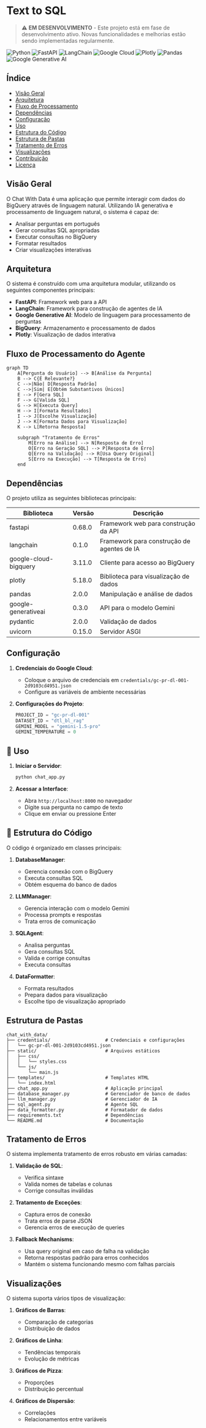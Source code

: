 # Text to SQL

> ⚠️ **EM DESENVOLVIMENTO** - Este projeto está em fase de desenvolvimento ativo. Novas funcionalidades e melhorias estão sendo implementadas regularmente.

![Python](https://img.shields.io/badge/python-3.9%2B-blue)
![FastAPI](https://img.shields.io/badge/FastAPI-0.68.0-green)
![LangChain](https://img.shields.io/badge/LangChain-0.1.0-orange)
![Google Cloud](https://img.shields.io/badge/Google%20Cloud-BigQuery-yellow)
![Plotly](https://img.shields.io/badge/Plotly-5.18.0-purple)
![Pandas](https://img.shields.io/badge/Pandas-2.0.0-red)
![Google Generative AI](https://img.shields.io/badge/Google%20Generative%20AI-0.3.0-blue)

## Índice
- [Visão Geral](#visão-geral)
- [Arquitetura](#arquitetura)
- [Fluxo de Processamento](#fluxo-de-processamento)
- [Dependências](#dependências)
- [Configuração](#configuração)
- [Uso](#uso)
- [Estrutura do Código](#estrutura-do-código)
- [Estrutura de Pastas](#estrutura-de-pastas)
- [Tratamento de Erros](#tratamento-de-erros)
- [Visualizações](#visualizações)
- [Contribuição](#contribuição)
- [Licença](#licença)

## Visão Geral

O Chat With Data é uma aplicação que permite interagir com dados do BigQuery através de linguagem natural. Utilizando IA generativa e processamento de linguagem natural, o sistema é capaz de:

- Analisar perguntas em português
- Gerar consultas SQL apropriadas
- Executar consultas no BigQuery
- Formatar resultados
- Criar visualizações interativas

## Arquitetura

O sistema é construído com uma arquitetura modular, utilizando os seguintes componentes principais:

- **FastAPI**: Framework web para a API
- **LangChain**: Framework para construção de agentes de IA
- **Google Generative AI**: Modelo de linguagem para processamento de perguntas
- **BigQuery**: Armazenamento e processamento de dados
- **Plotly**: Visualização de dados interativa

## Fluxo de Processamento do Agente

```mermaid
graph TD
    A[Pergunta do Usuário] --> B[Análise da Pergunta]
    B --> C{É Relevante?}
    C -->|Não| D[Resposta Padrão]
    C -->|Sim| E[Obtém Substantivos Únicos]
    E --> F[Gera SQL]
    F --> G[Valida SQL]
    G --> H[Executa Query]
    H --> I[Formata Resultados]
    I --> J[Escolhe Visualização]
    J --> K[Formata Dados para Visualização]
    K --> L[Retorna Resposta]
    
    subgraph "Tratamento de Erros"
        M[Erro na Análise] --> N[Resposta de Erro]
        O[Erro na Geração SQL] --> P[Resposta de Erro]
        Q[Erro na Validação] --> R[Usa Query Original]
        S[Erro na Execução] --> T[Resposta de Erro]
    end
```

## Dependências

O projeto utiliza as seguintes bibliotecas principais:

| Biblioteca | Versão | Descrição |
|------------|--------|-----------|
| fastapi | 0.68.0 | Framework web para construção da API |
| langchain | 0.1.0 | Framework para construção de agentes de IA |
| google-cloud-bigquery | 3.11.0 | Cliente para acesso ao BigQuery |
| plotly | 5.18.0 | Biblioteca para visualização de dados |
| pandas | 2.0.0 | Manipulação e análise de dados |
| google-generativeai | 0.3.0 | API para o modelo Gemini |
| pydantic | 2.0.0 | Validação de dados |
| uvicorn | 0.15.0 | Servidor ASGI |

## Configuração

1. **Credenciais do Google Cloud**:
   - Coloque o arquivo de credenciais em `credentials/gc-pr-dl-001-2d9103cd4951.json`
   - Configure as variáveis de ambiente necessárias

2. **Configurações do Projeto**:
   ```python
   PROJECT_ID = "gc-pr-dl-001"
   DATASET_ID = "dtl_bl_rag"
   GEMINI_MODEL = "gemini-1.5-pro"
   GEMINI_TEMPERATURE = 0
   ```

## 🚀 Uso

1. **Iniciar o Servidor**:
   ```bash
   python chat_app.py
   ```

2. **Acessar a Interface**:
   - Abra `http://localhost:8000` no navegador
   - Digite sua pergunta no campo de texto
   - Clique em enviar ou pressione Enter


## 📁 Estrutura do Código

O código é organizado em classes principais:

1. **DatabaseManager**:
   - Gerencia conexão com o BigQuery
   - Executa consultas SQL
   - Obtém esquema do banco de dados

2. **LLMManager**:
   - Gerencia interação com o modelo Gemini
   - Processa prompts e respostas
   - Trata erros de comunicação

3. **SQLAgent**:
   - Analisa perguntas
   - Gera consultas SQL
   - Valida e corrige consultas
   - Executa consultas

4. **DataFormatter**:
   - Formata resultados
   - Prepara dados para visualização
   - Escolhe tipo de visualização apropriado

## Estrutura de Pastas

```
chat_with_data/
├── credentials/                    # Credenciais e configurações
│   └── gc-pr-dl-001-2d9103cd4951.json
├── static/                         # Arquivos estáticos
│   ├── css/
│   │   └── styles.css
│   └── js/
│       └── main.js
├── templates/                      # Templates HTML
│   └── index.html
├── chat_app.py                     # Aplicação principal
├── database_manager.py             # Gerenciador de banco de dados
├── llm_manager.py                  # Gerenciador de IA
├── sql_agent.py                    # Agente SQL
├── data_formatter.py               # Formatador de dados
├── requirements.txt                # Dependências
└── README.md                       # Documentação
```

## Tratamento de Erros

O sistema implementa tratamento de erros robusto em várias camadas:

1. **Validação de SQL**:
   - Verifica sintaxe
   - Valida nomes de tabelas e colunas
   - Corrige consultas inválidas

2. **Tratamento de Exceções**:
   - Captura erros de conexão
   - Trata erros de parse JSON
   - Gerencia erros de execução de queries

3. **Fallback Mechanisms**:
   - Usa query original em caso de falha na validação
   - Retorna respostas padrão para erros conhecidos
   - Mantém o sistema funcionando mesmo com falhas parciais

## Visualizações

O sistema suporta vários tipos de visualização:

1. **Gráficos de Barras**:
   - Comparação de categorias
   - Distribuição de dados

2. **Gráficos de Linha**:
   - Tendências temporais
   - Evolução de métricas

3. **Gráficos de Pizza**:
   - Proporções
   - Distribuição percentual

4. **Gráficos de Dispersão**:
   - Correlações
   - Relacionamentos entre variáveis
